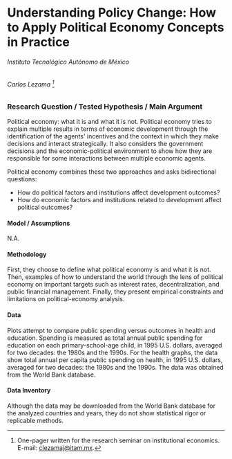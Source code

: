 # Understanding Policy Change: How to Apply Political Economy Concepts in Practice

###### Instituto Tecnológico Autónomo de México

###### Carlos Lezama [^\*]

### Research Question / Tested Hypothesis / Main Argument

Political economy: what it is and what it is not. Political economy tries to explain multiple results in terms of economic development through the identification of the agents' incentives and the context in which they make decisions and interact strategically. It also considers the government decisions and the economic-political environment to show how they are responsible for some interactions between multiple economic agents.

Political economy combines these two approaches and asks bidirectional questions:

- How do political factors and institutions affect development outcomes?
- How do economic factors and institutions related to development affect political outcomes?

#### Model / Assumptions

N.A.

#### Methodology

First, they choose to define what political economy is and what it is not. Then, examples of how to understand the world through the lens of political economy on important targets such as interest rates, decentralization, and public financial management. Finally, they present empirical constraints and limitations on political-economy analysis.

#### Data

Plots attempt to compare public spending versus outcomes in health and education. Spending is measured as total annual public spending for education on each primary-school-age child, in 1995 U.S. dollars, averaged for two decades: the 1980s and the 1990s. For the health graphs, the data show total annual per capita public spending on health, in 1995 U.S. dollars, averaged for two decades: the 1980s and the 1990s. The data was obtained from the World Bank database.

#### Data Inventory

Although the data may be downloaded from the World Bank database for the analyzed countries and years, they do not show statistical rigor or replicable methods.

[^\*]: One-pager written for the research seminar on institutional economics. E-mail: [clezamaj@itam.mx](mailto:clezamaj@itam.mx).
